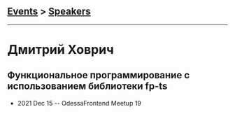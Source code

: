 ## [Events](../README.md) > [Speakers](../speakers.md)
---

# Дмитрий Ховрич

## Функциональное программирование с использованием библиотеки fp-ts
- 2021 Dec 15 -- OdessaFrontend Meetup 19    
